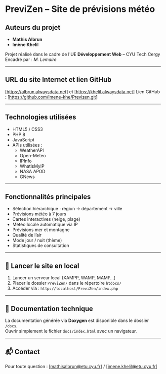 # PreviZen – Site de prévisions météo

## Auteurs du projet
- **Mathis Albrun**
- **Imène Khelil**

Projet réalisé dans le cadre de l'UE **Développement Web** – CYU Tech Cergy  
Encadré par : *M. Lemaire*

---

##  URL du site Internet et lien GitHub

[https://albrun.alwaysdata.net] et [https://khelil.alwaysdata.net]
Lien GitHub : [https://github.com/Imene-khe/Previzen.git]

---

## Technologies utilisées

- HTML5 / CSS3
- PHP 8
- JavaScript
- APIs utilisées :
  - WeatherAPI
  - Open-Meteo
  - IPInfo
  - WhatIsMyIP
  - NASA APOD
  - GNews

---

## Fonctionnalités principales

- Sélection hiérarchique : région → département → ville
- Prévisions météo à 7 jours
- Cartes interactives (neige, plage)
- Météo locale automatique via IP
- Prévisions mer et montagne
- Qualité de l’air
- Mode jour / nuit (thème)
- Statistiques de consultation

---

## 🧪 Lancer le site en local

1. Lancer un serveur local (XAMPP, WAMP, MAMP…)
2. Placer le dossier `PreviZen/` dans le répertoire `htdocs/`
3. Accéder via : `http://localhost/PreviZen/index.php`

---

## 📄 Documentation technique

La documentation générée via **Doxygen** est disponible dans le dossier `/docs`.  
Ouvrir simplement le fichier `docs/index.html` avec un navigateur.

---

## 📬 Contact

Pour toute question : [mathisalbrun@etu.cyu.fr] / [imene.khelil@etu.cyu.fr]


